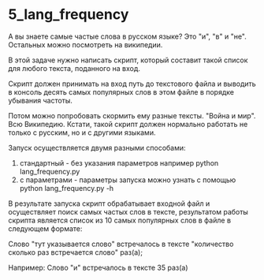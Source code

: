 # 5_lang_frequency

А вы знаете самые частые слова в русском языке? Это "и", "в" и "не". Остальных можно посмотреть на википедии.

В этой задаче нужно написать скрипт, который составит такой список для любого текста, поданного на вход.

Скрипт должен принимать на вход путь до текстового файла и выводить в консоль десять самых популярных слов в этом файле в порядке убывания частоты.

Потом можно попробовать скормить ему разные тексты. "Война и мир". Всю Википедию. Кстати, такой скрипт должен нормально работать не только с русским, но и с другими языками.

Запуск осуществляется двумя разными способами:
  1. стандартный - без указания параметров например python lang_frequency.py
  2. c параметрами - параметры запуска можно узнать с помощью python lang_frequency.py -h

В результате запуска скрипт обрабатывает входной файл и осуществляет поиск самых частых слов в тексте, результатом работы скрипта является список из 10 самых популярных слов в файле в следующем формате:

Слово "тут указывается слово" встречалось в тексте "количество сколько раз встречается слово" раз(а);

Например: Слово "и" встречалось в тексте 35 раз(а)
